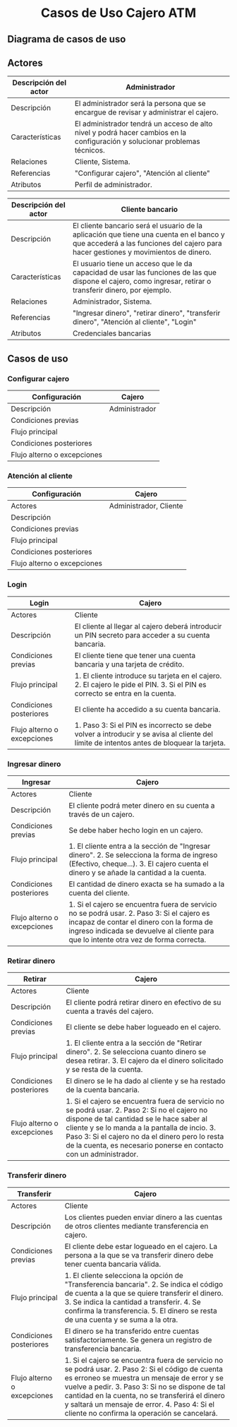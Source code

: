 <div align="justify">

# <div align="center">Casos de Uso Cajero ATM</div>

## Diagrama de casos de uso

## Actores
| Descripción del actor | Administrador |
| ---                   | ---           |
| Descripción           | El administrador será la persona que se encargue de revisar y administrar el cajero. |
| Características       | El administrador tendrá un acceso de alto nivel y podrá hacer cambios en la configuración y solucionar problemas técnicos. |
| Relaciones            | Cliente, Sistema. |
| Referencias           | "Configurar cajero", "Atención al cliente" |
| Atributos             | Perfil de administrador. |

| Descripción del actor | Cliente bancario |
| ---                   | ---              |
| Descripción           | El cliente bancario será el usuario de la aplicación que tiene una cuenta en el banco y que accederá a las funciones del cajero para hacer gestiones y movimientos de dinero. |
| Características       | El usuario tiene un acceso que le da capacidad de usar las funciones de las que dispone el cajero, como ingresar, retirar o transferir dinero, por ejemplo. |
| Relaciones            | Administrador, Sistema. |
| Referencias           | "Ingresar dinero", "retirar dinero", "transferir dinero", "Atención al cliente", "Login" |
| Atributos             | Credenciales bancarias |

## Casos de uso

### Configurar cajero
| Configuración | Cajero |
| ---           | ---    |
| Descripción   | Administrador |
| Condiciones previas | |
| Flujo principal | |
| Condiciones posteriores | |
| Flujo alterno o excepciones | |

### Atención al cliente
| Configuración | Cajero |
| ---           | ---    |
| Actores       | Administrador, Cliente |
| Descripción   | |
| Condiciones previas | |
| Flujo principal | |
| Condiciones posteriores | |
| Flujo alterno o excepciones | |

### Login
| Login | Cajero |
| ---   | ---    |
| Actores | Cliente |
| Descripción | El cliente al llegar al cajero deberá introducir un PIN secreto para acceder a su cuenta bancaria. |
| Condiciones previas | El cliente tiene que tener una cuenta bancaria y una tarjeta de crédito. |
| Flujo principal | 1. El cliente introduce su tarjeta en el cajero. 2. El cajero le pide el PIN. 3. Si el PIN es correcto se entra en la cuenta. |
| Condiciones posteriores | El cliente ha accedido a su cuenta bancaria. |
| Flujo alterno o excepciones | 1. Paso 3: Si el PIN es incorrecto se debe volver a introducir y se avisa al cliente del límite de intentos antes de bloquear la tarjeta. |

### Ingresar dinero
| Ingresar | Cajero |
| ---           | ---    |
| Actores       | Cliente |
| Descripción   | El cliente podrá meter dinero en su cuenta a través de un cajero. |
| Condiciones previas | Se debe haber hecho login en un cajero. |
| Flujo principal | 1. El cliente entra a la sección de "Ingresar dinero". 2. Se selecciona la forma de ingreso (Efectivo, cheque...). 3. El cajero cuenta el dinero y se añade la cantidad a la cuenta. |
| Condiciones posteriores | El cantidad de dinero exacta se ha sumado a la cuenta del cliente. |
| Flujo alterno o excepciones | 1. Si el cajero se encuentra fuera de servicio no se podrá usar. 2. Paso 3: Si el cajero es incapaz de contar el dinero con la forma de ingreso indicada se devuelve al cliente para que lo intente otra vez de forma correcta. |

### Retirar dinero
| Retirar | Cajero |
| ---           | ---    |
| Actores       | Cliente |
| Descripción   | El cliente podrá retirar dinero en efectivo de su cuenta a través del cajero. |
| Condiciones previas | El cliente se debe haber logueado en el cajero. |
| Flujo principal | 1. El cliente entra a la sección de "Retirar dinero". 2. Se selecciona cuanto dinero se desea retirar. 3. El cajero da el dinero solicitado y se resta de la cuenta. |
| Condiciones posteriores | El dinero se le ha dado al cliente y se ha restado de la cuenta bancaria. |
| Flujo alterno o excepciones | 1. Si el cajero se encuentra fuera de servicio no se podrá usar. 2. Paso 2: Si no el cajero no dispone de tal cantidad se le hace saber al cliente y se lo manda a la pantalla de incio. 3. Paso 3: Si el cajero no da el dinero pero lo resta de la cuenta, es necesario ponerse en contacto con un administrador. |

### Transferir dinero
| Transferir | Cajero |
| ---           | ---    |
| Actores       | Cliente |
| Descripción   | Los clientes pueden enviar dinero a las cuentas de otros clientes mediante transferencia en cajero. |
| Condiciones previas | El cliente debe estar logueado en el cajero. La persona a la que se va transferir dinero debe tener cuenta bancaria válida. |
| Flujo principal | 1. El cliente selecciona la opción de "Transferencia bancaria". 2. Se indica el código de cuenta a la que se quiere transferir el dinero. 3. Se indica la cantidad a transferir. 4. Se confirma la transferencia. 5. El dinero se resta de una cuenta y se suma a la otra. |
| Condiciones posteriores | El dinero se ha transferido entre cuentas satisfactoriamente. Se genera un registro de transferencia bancaria. |
| Flujo alterno o excepciones | 1. Si el cajero se encuentra fuera de servicio no se podrá usar. 2. Paso 2: Si el código de cuenta es erroneo se muestra un mensaje de error y se vuelve a pedir. 3. Paso 3: Si no se dispone de tal cantidad en la cuenta, no se transferirá el dinero y saltará un mensaje de error. 4. Paso 4: Si el cliente no confirma la operación se cancelará. |

</div>